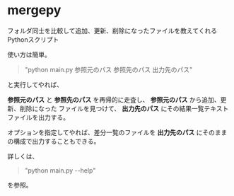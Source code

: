 mergepy
=======

フォルダ同士を比較して追加、更新、削除になったファイルを教えてくれるPythonスクリプト

使い方は簡単。

> "python main.py 参照元のパス 参照先のパス 出力先のパス"

と実行してやれば、

**参照元のパス** と **参照先のパス** を再帰的に走査し、 **参照元のパス** から追加、更新、削除になった
ファイルを見つけて、 **出力先のパス** にその結果一覧テキストファイルを出力する。

オプションを指定してやれば、差分一覧のファイルを **出力先のパス** にそのままの構成で出力することもできる。

詳しくは、

> "python main.py --help"

を参照。

